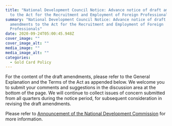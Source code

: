 ```yaml
---
title: "National Development Council Notice: Advance notice of draft amendments
  to the Act for the Recruitment and Employment of Foreign Professionals"
summary: "National Development Council Notice: Advance notice of draft
  amendments to the Act for the Recruitment and Employment of Foreign
  Professionals"
date: 2020-09-24T05:00:45.948Z
cover_image: ""
cover_image_alt: ""
media_image: ""
media_image_alt: ""
categories:
  - Gold Card Policy
---
```

For the content of the draft amendments, please refer to the General Explanation and the Terms of the Act as appended below. We welcome you to submit your comments and suggestions in the discussion area at the bottom of the page. We will continue to collect issues of concern submitted from all quarters during the notice period, for subsequent consideration in revising the draft amendments.

Please refer to [Announcement of the National Development Commission](https://join.gov.tw/policies/detail/03101e40-569b-4a0d-aae8-4b9af38e97f9#middle) for more information.